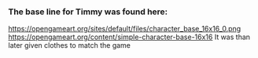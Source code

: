 ### The base line for Timmy was found here:
https://opengameart.org/sites/default/files/character_base_16x16_0.png
https://opengameart.org/content/simple-character-base-16x16
It was than later given clothes to match the game